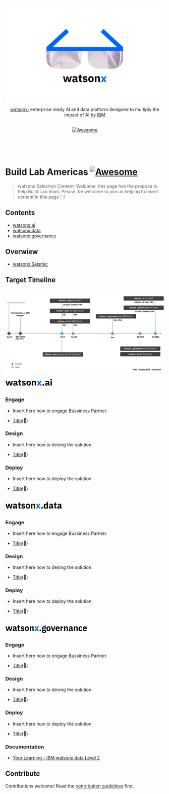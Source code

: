 <div align="center">
	<br>
	<br>
	<div>
		<picture>
			<source media="(prefers-color-scheme: dark)" srcset="images/wx-3.png">
			<img alt="Awesome watsonx" width="500px" src="images/wx-3-BL.png">
		</picture>
		<br>
	</div>
	<p>
		<a href="https://bam.res.ibm.com/">watsonx:</a> enterprise ready AI and data platform designed to multiply the impact of AI by <a href="https://www.ibm.com/">IBM</a>
	</p>
	<br>
	<a href="https://awesome.re">
		<img src="https://awesome.re/badge-flat2.svg" alt="Awesome">
	</a>
	<br>
	<br>
	<br>
	<br>
	<br>
</div>

# Build Lab Americas [![Awesome](https://awesome.re/badge.svg)](https://awesome.re)

> watsonx Selection Content: Welcome, this page has the propose to help Build Lab team. Please, be welcome to join us helping to insert content in this page ! :) 

## Contents

- [watsonx.ai](#watsonx.ai)
- [watsonx.data](#watsonx.data)
- [watsonx.governance](#watsonx.governance)


## Overwiew

- [watsonx Seismic](https://ibm.seismic.com/app?ContentId=7f7b6631-07a7-4349-a07c-ebf8d6e79ab2#/doccenter/861ea1fd-99e0-44d7-9135-85412e5c28d1/doc/%252Fdd3359e5f7-a856-a91b-7688-41024b2ac637%252FdfNTY4NmVhOWItY2RkNS04ZWY3LTZkNzItZTQwZjczMWUyMjk1%252CPT0%253D%252CRGF0YSBhbmQgQUk%253D%252FdfOthers%252FdfOTRiYmU4NTQtNWY4NC03Y2QyLWZjYWUtOGIxYmFmZjkyZThk%252CPT0%253D%252CU2FsZXMga2l0%252Flf300ba605-4692-43d9-bbef-68bde18a0fcd/grid/)

## Target Timeline

<div align="left">
	<br>
	<div>
		<picture>
			<source media="(prefers-color-scheme: dark)" srcset="images/Screenshot 2023-06-28 at 15.38.49.png">
			<img alt="watsonx.ai" src="images/Screenshot 2023-06-28 at 15.38.49.png">
		</picture>
	</div>
</div>


<div align="left">
	<br>
	<div>
		<picture>
			<source media="(prefers-color-scheme: dark)" srcset="images/cWatsonx.ai-wh.png">
			<img alt="watsonx.ai" width="150px" src="images/Watsonx.ai-bl.png">
		</picture>
	</div>
</div>

### Engage
- Insert here how to engage Bussiness Partner.

- [Title](Link)(🚀)

### Design
- Insert here how to desing the solution.

- [Title](Link)(🌟)

### Deploy
- Insert here how to deploy the solution.

- [Title](Link)(🚀)

<div align="left">
	<br>
	<div>
		<picture>
			<source media="(prefers-color-scheme: dark)" srcset="images/Watsonx.data-wh.png">
			<img alt="watsonx.data" width="180px" src="images/Watsonx.data-bl.png">
		</picture>
	</div>
</div>

### Engage
- Insert here how to engage Bussiness Partner.

- [Title](Link)(🚀)

### Design
- Insert here how to desing the solution.

- [Title](Link)(🌟)

### Deploy
- Insert here how to deploy the solution.

- [Title](Link)(🚀)

<div align="left">
	<br>
	<div>
		<picture>
			<source media="(prefers-color-scheme: dark)" srcset="images/Watsonx.governance-wh.png">
			<img alt="watsonx.governance" width="260px" src="images/Watsonx.governance-bl.png">
		</picture>
	</div>
</div>

### Engage
- Insert here how to engage Bussiness Partner.

- [Title](Link)(🚀)

### Design
- Insert here how to desing the solution.

- [Title](Link)(🌟)

### Deploy
- Insert here how to deploy the solution.

- [Title](Link)(🚀)


### Documentation

- [Your Learning - IBM watsonx.data Level 2](https://yourlearning.ibm.com/activity/PLAN-96BA3950C94B)


## Contribute

Contributions welcome! Read the [contribution guidelines](contributing.md) first.

